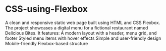 # CSS-using-Flexbox
A clean and responsive static web page built using HTML and CSS Flexbox. The project showcases a digital menu for a fictional restaurant named Delicious Bites. It features:  A modern layout with a header, menu grid, and footer  Styled menu items with hover effects  Simple and user-friendly design  Mobile-friendly Flexbox-based structure
